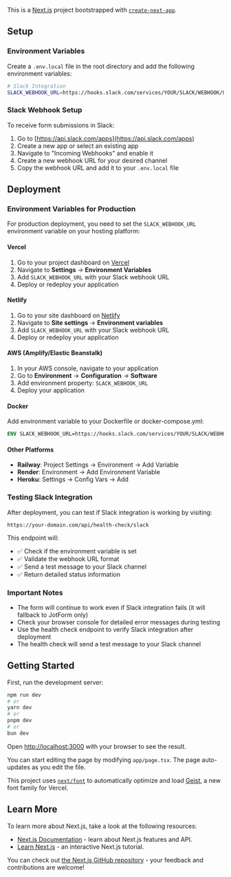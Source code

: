 This is a [Next.js](https://nextjs.org) project bootstrapped with [`create-next-app`](https://nextjs.org/docs/app/api-reference/cli/create-next-app).

## Setup

### Environment Variables

Create a `.env.local` file in the root directory and add the following environment variables:

```bash
# Slack Integration
SLACK_WEBHOOK_URL=https://hooks.slack.com/services/YOUR/SLACK/WEBHOOK/URL/HERE
```

### Slack Webhook Setup

To receive form submissions in Slack:

1. Go to [https://api.slack.com/apps](https://api.slack.com/apps)
2. Create a new app or select an existing app
3. Navigate to "Incoming Webhooks" and enable it
4. Create a new webhook URL for your desired channel
5. Copy the webhook URL and add it to your `.env.local` file

## Deployment

### Environment Variables for Production

For production deployment, you need to set the `SLACK_WEBHOOK_URL` environment variable on your hosting platform:

#### Vercel
1. Go to your project dashboard on [Vercel](https://vercel.com)
2. Navigate to **Settings** → **Environment Variables**
3. Add `SLACK_WEBHOOK_URL` with your Slack webhook URL
4. Deploy or redeploy your application

#### Netlify
1. Go to your site dashboard on [Netlify](https://netlify.com)
2. Navigate to **Site settings** → **Environment variables**
3. Add `SLACK_WEBHOOK_URL` with your Slack webhook URL
4. Deploy or redeploy your application

#### AWS (Amplify/Elastic Beanstalk)
1. In your AWS console, navigate to your application
2. Go to **Environment** → **Configuration** → **Software**
3. Add environment property: `SLACK_WEBHOOK_URL`
4. Deploy your application

#### Docker
Add environment variable to your Dockerfile or docker-compose.yml:
```dockerfile
ENV SLACK_WEBHOOK_URL=https://hooks.slack.com/services/YOUR/SLACK/WEBHOOK/URL/HERE
```

#### Other Platforms
- **Railway**: Project Settings → Environment → Add Variable
- **Render**: Environment → Add Environment Variable
- **Heroku**: Settings → Config Vars → Add

### Testing Slack Integration

After deployment, you can test if Slack integration is working by visiting:
```
https://your-domain.com/api/health-check/slack
```

This endpoint will:
- ✅ Check if the environment variable is set
- ✅ Validate the webhook URL format  
- ✅ Send a test message to your Slack channel
- ✅ Return detailed status information

### Important Notes
- The form will continue to work even if Slack integration fails (it will fallback to JotForm only)
- Check your browser console for detailed error messages during testing
- Use the health check endpoint to verify Slack integration after deployment
- The health check will send a test message to your Slack channel

## Getting Started

First, run the development server:

```bash
npm run dev
# or
yarn dev
# or
pnpm dev
# or
bun dev
```

Open [http://localhost:3000](http://localhost:3000) with your browser to see the result.

You can start editing the page by modifying `app/page.tsx`. The page auto-updates as you edit the file.

This project uses [`next/font`](https://nextjs.org/docs/app/building-your-application/optimizing/fonts) to automatically optimize and load [Geist](https://vercel.com/font), a new font family for Vercel.

## Learn More

To learn more about Next.js, take a look at the following resources:

- [Next.js Documentation](https://nextjs.org/docs) - learn about Next.js features and API.
- [Learn Next.js](https://nextjs.org/learn) - an interactive Next.js tutorial.

You can check out [the Next.js GitHub repository](https://github.com/vercel/next.js) - your feedback and contributions are welcome!
